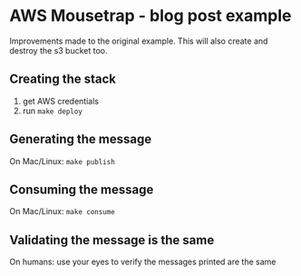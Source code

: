 # AWS Mousetrap - blog post example

Improvements made to the original example. This will also create and destroy the s3 bucket too.

## Creating the stack

1. get AWS credentials
1. run `make deploy`

## Generating the message

On Mac/Linux: `make publish`

## Consuming the message

On Mac/Linux: `make consume`

## Validating the message is the same

On humans: use your eyes to verify the messages printed are the same
